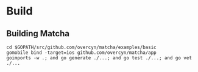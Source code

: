 # Build

## Building Matcha


    cd $GOPATH/src/github.com/overcyn/matcha/examples/basic
    gomobile bind -target=ios github.com/overcyn/matcha/app
    goimports -w .; and go generate ./...; and go test ./...; and go vet ./...